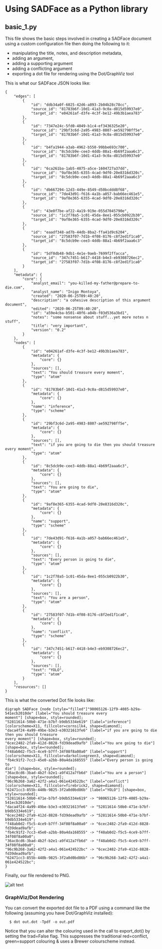 # Using SADFace as a Python library

## basic_1.py
This file shows the basic steps involved in creating a SADFace document using a custom configuration file then doing the following to it:

* manipulating the title, notes, and description metadata, 
* adding an argument,
* adding a supporting argument
* adding a conflicting argument
* exporting a dot file for rendering using the Dot/GraphViz tool


This is what our SADFace JSON looks like:

~~~~
{
    "edges": [
        {
            "id": "ddb34a0f-6025-42d6-a893-2b04b28c78cc",
            "source_id": "81783b6f-10d1-41a3-9c0a-d815d59937e0",
            "target_id": "e04261af-d3fe-4c3f-be12-49b3b1aea783"
        },
        {
            "id": "7347e24c-5fd0-4049-b1c4-ef3436325e20",
            "source_id": "29bf3c6d-2a95-4983-8807-ae592798ff5e",
            "target_id": "81783b6f-10d1-41a3-9c0a-d815d59937e0"
        },
        {
            "id": "b4fa1944-a3ab-4962-b550-99bbe693c700",
            "source_id": "8c5dcb9e-cee3-4ddb-88a1-4b69f2aaa6c3",
            "target_id": "81783b6f-10d1-41a3-9c0a-d815d59937e0"
        },
        {
            "id": "6ca261ba-1ab5-4875-a5ce-1604727a37dd",
            "source_id": "9af8e365-6355-4cad-9df0-20e8316d320c",
            "target_id": "8c5dcb9e-cee3-4ddb-88a1-4b69f2aaa6c3"
        },
        {
            "id": "db667294-12d3-449e-8549-d50bcddd8f68",
            "source_id": "7de43d91-f616-4a1b-a057-bab66ec461e5",
            "target_id": "9af8e365-6355-4cad-9df0-20e8316d320c"
        },
        {
            "id": "43e0f7be-af22-4a19-919e-055d7045790e",
            "source_id": "1c2f78a5-1c01-45da-8ee1-055cb0922b30",
            "target_id": "9af8e365-6355-4cad-9df0-20e8316d320c"
        },
        {
            "id": "eaadf348-ad7b-44db-8ba2-ffa41d9c6204",
            "source_id": "27583f07-7d1b-4f08-8176-c8f2ed1f1ca0",
            "target_id": "8c5dcb9e-cee3-4ddb-88a1-4b69f2aaa6c3"
        },
        {
            "id": "5df0db48-9db1-4e1e-9aeb-7699f2ffacca",
            "source_id": "347c7451-b617-4418-b4e3-eb9308726ec2",
            "target_id": "27583f07-7d1b-4f08-8176-c8f2ed1f1ca0"
        }
    ],
    "metadata": {
        "core": {
            "analyst_email": "you-killed-my-father@prepare-to-die.com",
            "analyst_name": "Inigo Montoya",
            "created": "2020-06-25T09:40:20",
            "description": "a cohesive description of this argument document",
            "edited": "2020-06-25T09:40:20",
            "id": "a59e4cba-b501-40f6-a04b-f03d536a3bd1",
            "notes": "some nonsense about stuff...yet more notes n stuff",
            "title": "very important",
            "version": "0.2"
        }
    },
    "nodes": [
        {
            "id": "e04261af-d3fe-4c3f-be12-49b3b1aea783",
            "metadata": {
                "core": {}
            },
            "sources": [],
            "text": "You should treasure every moment",
            "type": "atom"
        },
        {
            "id": "81783b6f-10d1-41a3-9c0a-d815d59937e0",
            "metadata": {
                "core": {}
            },
            "name": "inference",
            "type": "scheme"
        },
        {
            "id": "29bf3c6d-2a95-4983-8807-ae592798ff5e",
            "metadata": {
                "core": {}
            },
            "sources": [],
            "text": "if you are going to die then you should treasure every moment",
            "type": "atom"
        },
        {
            "id": "8c5dcb9e-cee3-4ddb-88a1-4b69f2aaa6c3",
            "metadata": {
                "core": {}
            },
            "sources": [],
            "text": "You are going to die",
            "type": "atom"
        },
        {
            "id": "9af8e365-6355-4cad-9df0-20e8316d320c",
            "metadata": {
                "core": {}
            },
            "name": "support",
            "type": "scheme"
        },
        {
            "id": "7de43d91-f616-4a1b-a057-bab66ec461e5",
            "metadata": {
                "core": {}
            },
            "sources": [],
            "text": "Every person is going to die",
            "type": "atom"
        },
        {
            "id": "1c2f78a5-1c01-45da-8ee1-055cb0922b30",
            "metadata": {
                "core": {}
            },
            "sources": [],
            "text": "You are a person",
            "type": "atom"
        },
        {
            "id": "27583f07-7d1b-4f08-8176-c8f2ed1f1ca0",
            "metadata": {
                "core": {}
            },
            "name": "conflict",
            "type": "scheme"
        },
        {
            "id": "347c7451-b617-4418-b4e3-eb9308726ec2",
            "metadata": {
                "core": {}
            },
            "sources": [],
            "text": "YOLO",
            "type": "atom"
        }
    ],
    "resources": []
}
~~~~

This is what the converted Dot file looks like:

~~~~
digraph SADFace {node [style="filled"]"98065126-12f9-4085-b29a-541ecb2010de" [label="You should treasure every
moment"] [shape=box, style=rounded];
"52811614-50b0-471e-b7bf-b9db5334e619" [label="inference"] [colorscheme=X11, fillcolor=cornsilk4, shape=diamond];
"daca4f24-4a99-49be-b3e3-e30321613fe6" [label="if you are going to die
then you should treasure
every moment"] [shape=box, style=rounded];
"6cec2482-2fa9-412d-8828-fd39dead9afb" [label="You are going to die"] [shape=box, style=rounded];
"f48ab0d2-f5c5-4ce9-b7ff-34f08f8a00a0" [label="support"] [colorscheme=X11, fillcolor=darkolivegreen3, shape=diamond];
"fb4c91f2-7cc3-45e0-a2bb-80a4da168555" [label="Every person is going to
die"] [shape=box, style=rounded];
"36ac8cd6-3bad-4b2f-b2e1-a9f412a7fb6d" [label="You are a person"] [shape=box, style=rounded];
"96c9b268-3a62-42f2-a4a1-061e424522bc" [label="conflict"] [colorscheme=X11, fillcolor=firebrick2, shape=diamond];
"62471cc3-855b-440b-9825-3f2a0d0bd86b" [label="YOLO"] [shape=box, style=rounded];
"52811614-50b0-471e-b7bf-b9db5334e619" -> "98065126-12f9-4085-b29a-541ecb2010de";
"daca4f24-4a99-49be-b3e3-e30321613fe6" -> "52811614-50b0-471e-b7bf-b9db5334e619";
"6cec2482-2fa9-412d-8828-fd39dead9afb" -> "52811614-50b0-471e-b7bf-b9db5334e619";
"f48ab0d2-f5c5-4ce9-b7ff-34f08f8a00a0" -> "6cec2482-2fa9-412d-8828-fd39dead9afb";
"fb4c91f2-7cc3-45e0-a2bb-80a4da168555" -> "f48ab0d2-f5c5-4ce9-b7ff-34f08f8a00a0";
"36ac8cd6-3bad-4b2f-b2e1-a9f412a7fb6d" -> "f48ab0d2-f5c5-4ce9-b7ff-34f08f8a00a0";
"96c9b268-3a62-42f2-a4a1-061e424522bc" -> "6cec2482-2fa9-412d-8828-fd39dead9afb";
"62471cc3-855b-440b-9825-3f2a0d0bd86b" -> "96c9b268-3a62-42f2-a4a1-061e424522bc";
}
~~~~

Finally, our file rendered to PNG.

![alt text](https://raw.githubusercontent.com/siwells/SADFace/master/tools/python/examples/out.png "Argument constructed in basic_1.py")

### GraphViz/Dot Rendering

You can convert the exported dot file to a PDF using a command like the following (assuming you have Dot/GraphViz installed):

      $ dot out.dot -Tpdf -o out.pdf

Notice that you can alter the colouring used in the call to export_dot() by setting the trad=False flag. This suppresses the traditional red=conflict, green=support colouring & uses a Brewer colourscheme instead.
